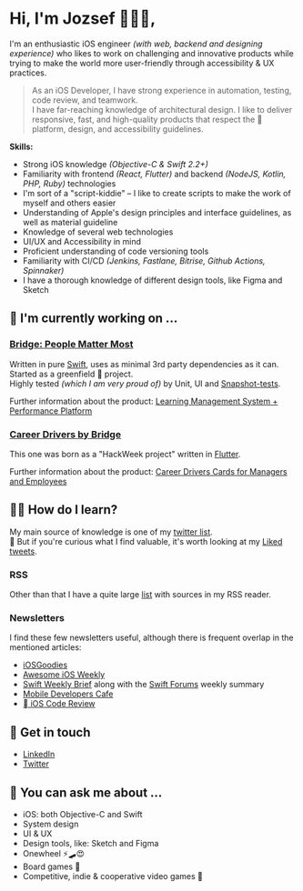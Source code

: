 # Hi, I'm Jozsef 👋👨‍💻,

I'm an enthusiastic iOS engineer _(with web, backend and designing experience)_ who likes to work on challenging and innovative products while trying to make the world more user-friendly through accessibility & UX practices.

> As an iOS Developer, I have strong experience in automation, testing, code review, and teamwork.  
> I have far-reaching knowledge of architectural design. I like to deliver responsive, fast, and high-quality products that respect the  platform, design, and accessibility guidelines.

**Skills:**

- Strong iOS knowledge _(Objective-C & Swift 2.2+)_
- Familiarity with frontend _(React, Flutter)_ and backend _(NodeJS, Kotlin, PHP, Ruby)_ technologies
- I'm sort of a "script-kiddie" – I like to create scripts to make the work of myself and others easier
- Understanding of Apple's design principles and interface guidelines, as well as material guideline
- Knowledge of several web technologies
- UI/UX and Accessibility in mind
- Proficient understanding of code versioning tools
- Familiarity with CI/CD _(Jenkins, Fastlane, Bitrise, Github Actions, Spinnaker)_
- I have a thorough knowledge of different design tools, like Figma and Sketch

## 🔭 I'm currently working on ...

### [Bridge: People Matter Most](https://apps.apple.com/app/id1451995049) 

Written in pure [Swift](https://swift.org/), uses as minimal 3rd party dependencies as it can. Started as a greenfield 🌱 project.  
Highly tested _(which I am very proud of)_ by Unit, UI and [Snapshot-tests](https://github.com/pointfreeco/swift-snapshot-testing/).

Further information about the product: [Learning Management System + Performance Platform](https://www.getbridge.com/)

### [Career Drivers by Bridge](https://apps.apple.com/app/id1517025199)

This one was born as a "HackWeek project" written in [Flutter](https://flutter.dev/).

Further information about the product: [Career Drivers Cards for Managers and Employees](https://www.getbridge.com/career-drivers/)

## 🙇‍♂️ How do I learn?

My main source of knowledge is one of my [twitter list](https://twitter.com/i/lists/942325827227832320).  
🧐 But if you're curious what I find valuable, it's worth looking at my [Liked tweets](https://twitter.com/milk_o_man/likes).

### RSS

Other than that I have a quite large [list](https://gist.github.com/chosa91/529c869ad6045984d87e337c4c422f88) with sources in my RSS reader.

### Newsletters

I find these few newsletters useful, although there is frequent overlap in the mentioned articles:

- [iOSGoodies](https://ios-goodies.com/)
- [Awesome iOS Weekly](https://ios.libhunt.com/newsletter)
- [Swift Weekly Brief](https://swiftweeklybrief.com/) along with the [Swift Forums](https://forums.swift.org/) weekly summary
- [Mobile Developers Cafe](https://mobiledeveloperscafe.com/)
- [ iOS Code Review](https://newsletter.ioscodereview.com/)

## 🤙 Get in touch

- [LinkedIn](https://www.linkedin.com/in/jozsef-csaszi/)
- [Twitter](https://twitter.com/milk_o_man)

## 💬 You can ask me about ...

- iOS: both Objective-C and Swift
- System design
- UI & UX
- Design tools, like: Sketch and Figma
- Onewheel ⚡️🛹😍
- Board games 🎲
- Competitive, indie & cooperative video games 👾
